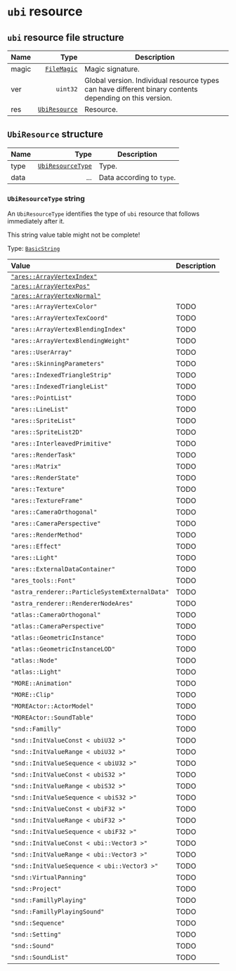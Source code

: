 # `ubi` resource

## `ubi` resource file structure

| Name | Type | Description |
| :-- | --: | --- |
| magic | [`FileMagic`](../base.md#filemagic-string) | Magic signature. |
| ver | `uint32` | Global version. Individual resource types can have different binary contents depending on this version. |
| res | [`UbiResource`](#ubiresource-structure) | Resource. |

## `UbiResource` structure

| Name | Type | Description |
| :-- | --: | --- |
| type | [`UbiResourceType`](#ubiresourcetype-string) | Type. |
| data | ... | Data according to `type`. |

### `UbiResourceType` string

An `UbiResourceType` identifies the type of `ubi` resource that follows immediately after it.

This string value table might not be complete!

Type: [`BasicString`](../base.md#basicstring-structure)

| Value | Description |
| :-- | --- |
| [`"ares::ArrayVertexIndex"`](./ares-arrayvertexindex.md) |  |
| [`"ares::ArrayVertexPos"`](./ares-arrayvertexpos.md) |  |
| [`"ares::ArrayVertexNormal"`](./ares-arrayvertexnormal.md) |  |
| `"ares::ArrayVertexColor"` | TODO |
| `"ares::ArrayVertexTexCoord"` | TODO |
| `"ares::ArrayVertexBlendingIndex"` | TODO |
| `"ares::ArrayVertexBlendingWeight"` | TODO |
| `"ares::UserArray"` | TODO |
| `"ares::SkinningParameters"` | TODO |
| `"ares::IndexedTriangleStrip"` | TODO |
| `"ares::IndexedTriangleList"` | TODO |
| `"ares::PointList"` | TODO |
| `"ares::LineList"` | TODO |
| `"ares::SpriteList"` | TODO |
| `"ares::SpriteList2D"` | TODO |
| `"ares::InterleavedPrimitive"` | TODO |
| `"ares::RenderTask"` | TODO |
| `"ares::Matrix"` | TODO |
| `"ares::RenderState"` | TODO |
| `"ares::Texture"` | TODO |
| `"ares::TextureFrame"` | TODO |
| `"ares::CameraOrthogonal"` | TODO |
| `"ares::CameraPerspective"` | TODO |
| `"ares::RenderMethod"` | TODO |
| `"ares::Effect"` | TODO |
| `"ares::Light"` | TODO |
| `"ares::ExternalDataContainer"` | TODO |
| `"ares_tools::Font"` | TODO |
| `"astra_renderer::ParticleSystemExternalData"` | TODO |
| `"astra_renderer::RendererNodeAres"` | TODO |
| `"atlas::CameraOrthogonal"` | TODO |
| `"atlas::CameraPerspective"` | TODO |
| `"atlas::GeometricInstance"` | TODO |
| `"atlas::GeometricInstanceLOD"` | TODO |
| `"atlas::Node"` | TODO |
| `"atlas::Light"` | TODO |
| `"MORE::Animation"` | TODO |
| `"MORE::Clip"` | TODO |
| `"MOREActor::ActorModel"` | TODO |
| `"MOREActor::SoundTable"` | TODO |
| `"snd::Familly"` | TODO |
| `"snd::InitValueConst < ubiU32 >"` | TODO |
| `"snd::InitValueRange < ubiU32 >"` | TODO |
| `"snd::InitValueSequence < ubiU32 >"` | TODO |
| `"snd::InitValueConst < ubiS32 >"` | TODO |
| `"snd::InitValueRange < ubiS32 >"` | TODO |
| `"snd::InitValueSequence < ubiS32 >"` | TODO |
| `"snd::InitValueConst < ubiF32 >"` | TODO |
| `"snd::InitValueRange < ubiF32 >"` | TODO |
| `"snd::InitValueSequence < ubiF32 >"` | TODO |
| `"snd::InitValueConst < ubi::Vector3 >"` | TODO |
| `"snd::InitValueRange < ubi::Vector3 >"` | TODO |
| `"snd::InitValueSequence < ubi::Vector3 >"` | TODO |
| `"snd::VirtualPanning"` | TODO |
| `"snd::Project"` | TODO |
| `"snd::FamillyPlaying"` | TODO |
| `"snd::FamillyPlayingSound"` | TODO |
| `"snd::Sequence"` | TODO |
| `"snd::Setting"` | TODO |
| `"snd::Sound"` | TODO |
| `"snd::SoundList"` | TODO |
